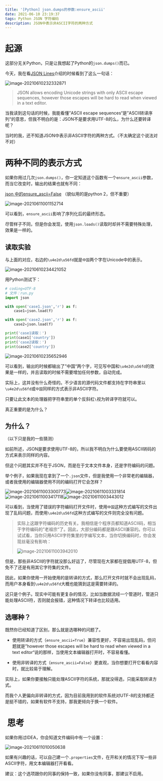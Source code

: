 ```yaml
---
title: '[Python] json.dumps的参数:ensure_ascii'
date: 2021-06-10 23:19:37
tags: Python JSON 字符编码
description: JSON中表示非ASCII字符的两种方式
---
```


# 起源

这部分无关Python，只是让我想起了Python的`json.dumps()`而已。

今天，我在看[JSON Lines](https://jsonlines.org/)介绍的时候看到了这么一句话：

![image-20210610232332871](https://dcsuibian-public-resources.oss-cn-hangzhou.aliyuncs.com/img/image-20210610232332871.png)

> JSON allows encoding Unicode strings with only ASCII escape sequences, however those escapes will be hard to read when viewed in a text editor.

当我读到这句话的时候，我能看懂”ASCII escape sequences“是”ASCII转译序列“的意思，但我不明白的是：JSON不是要求用UTF-8的么，为什么还要转译呢？

当时的我，还不知道JSON中表示非ASCII字符的两种方式。（不太确定这个说法对不对）

# 两种不同的表示方式

如果你用过几次`json.dumps()`，你一定知道这个函数有一个`ensure_ascii`参数，而当它改变时，输出的结果也就有不同：

[json 中的ensure_ascii=False](https://www.jianshu.com/p/86d66257de41) （貌似用的是python 2，但不重要）

![image-20210611001152714](https://dcsuibian-public-resources.oss-cn-hangzhou.aliyuncs.com/img/image-20210611001152714.png)

可以看到，`ensure_ascii`影响了序列化后的最终形态。

尽管样子不同，但是你会发现，使用`json.loads()`读取时却并不需要特殊处理，效果是一样的。

## 读取实验

与上面的对应，右边的`\u4e2d\u56fd`就是`中国`两个字在Unicode中的表示。

![image-20210610234421052](https://dcsuibian-public-resources.oss-cn-hangzhou.aliyuncs.com/img/image-20210610234421052.png)

用Python测试下：

```python
# coding=UTF-8
# 文件：run.py
import json

with open('case1.json','r') as f:
    case1=json.load(f)

with open('case2.json','r') as f:
    case2=json.load(f)

print('case1读取：')
print(case1['country'])
print('case2读取：')
print(case2['country'])
```

![image-20210610235652946](https://dcsuibian-public-resources.oss-cn-hangzhou.aliyuncs.com/img/image-20210610235652946.png)

可以看到，输出的时候都输出了”中国“两个字，可见写中国和`\u4e2d\u56fd`的效果是一样的，并且读取的时候不需要增加任何参数，自动完成。

实际上，这并没有什么奇怪的。不少语言的源代码文件都支持在字符串里以`\u4e2d\u56fd`或`中国`同样的方式表示非ASCII字符。

只要让此文本的处理器把字符串里的单个反斜杠`\`视为转译字符就可以。

真正重要的是为什么？

## 为什么？

（以下只是我的一些猜测）

如前所述，JSON是要求使用UTF-8的，所以我不明白为什么要使用ASCII转码的方式来表示同样的内容。

但这个问题其实并不在于JSON，而是在于文本文件本身，还是字符编码的问题。

举个例子，如果我现在拿到了一个`.json`文件，但是我使用一个非常老的编辑器，或者我使用的编辑器使用不同的编码打开它会怎样？

![image-20210611003300773](https://dcsuibian-public-resources.oss-cn-hangzhou.aliyuncs.com/img/image-20210611003300773.png)![image-20210611003331814](https://dcsuibian-public-resources.oss-cn-hangzhou.aliyuncs.com/img/image-20210611003331814.png)![image-20210611003417118](https://dcsuibian-public-resources.oss-cn-hangzhou.aliyuncs.com/img/image-20210611003417118.png)![image-20210611003443012](https://dcsuibian-public-resources.oss-cn-hangzhou.aliyuncs.com/img/image-20210611003443012.png)

可以看到，当使用了错误的字符编码打开文件时，使用`中国`这种方式编写的文件出现了乱码问题，而使用`\u4e2d\u56fd`这种方式编写的文件则完全没有问题。

> 实际上这跟字符编码的历史有关。我相信是个程序员都知道ASCII码，相当于字符编码的”老祖宗“了。因此，大部分编码都是跟ASCII兼容的。你可以试试看，当你只用ASCII字符集里的字编写文本，当你切换编码时，你会发现丝毫没有影响：
>
> ![image-20210611003942010](https://dcsuibian-public-resources.oss-cn-hangzhou.aliyuncs.com/img/image-20210611003942010.png)

但是，那些非ASCII的字符就没那么好运了，尽管现在大家都在提倡用UTF-8，但免不了还是有用其它字符集的文件。

因此，如果你使用一开始使用的是转译的方式，那么打开文件时就不会出现乱码，而用户本身看到`\u4e2d\u56fd`大概也能猜到这是需要转译的。

这只是个例子。现实中可能有更复杂的情况，比如当数据流经一个管道时，管道只能处理ASCII符，否则就会报错，这种情况下转译也比较适用。

## 选哪种？

既然你已经知道了区别，那么就是选哪种的问题了。



* 使用转译的方式（`ensure_ascii=True`）兼容性更好，不容易出现乱码，但问题就是”however those escapes will be hard to read when viewed in a text editor“说的那样，当使用文本编辑器打开时，不容易看懂。

* 使用非转译的方式（`ensure_ascii=False`）更直观，当你想要打开它看看内容时，就比较易于理解。



实际上，如果你要接触只能处理ASCII字符的系统，那就没得选，只能采取转译方式。

而我个人更偏向非转译的方式，因为目前我用到的软件系统对UTF-8的支持都还是挺不错的，如果有软件不支持，那我更倾向于换一个软件。

#  思考

如果你用过IDEA，你会知道文件编码中有一个设置：

![image-20210611010050638](https://dcsuibian-public-resources.oss-cn-hangzhou.aliyuncs.com/img/image-20210611010050638.png)

如果有兴趣的话，可以自己建一个`.properties`文件，在开和关的情况下写一些非ASCII字符，用文本编辑器打开看看。

建议：这个选项跟你的同事的保持一致，如果你没有同事，那建议不启用。

